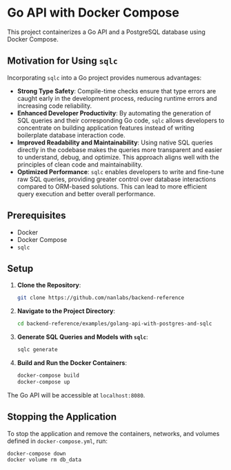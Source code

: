 # Go API with Docker Compose

This project containerizes a Go API and a PostgreSQL database using Docker Compose.

## Motivation for Using `sqlc`

Incorporating `sqlc` into a Go project provides numerous advantages:

- **Strong Type Safety**: Compile-time checks ensure that type errors are caught early in the development process, reducing runtime errors and increasing code reliability.
- **Enhanced Developer Productivity**: By automating the generation of SQL queries and their corresponding Go code, `sqlc` allows developers to concentrate on building application features instead of writing boilerplate database interaction code.
- **Improved Readability and Maintainability**: Using native SQL queries directly in the codebase makes the queries more transparent and easier to understand, debug, and optimize. This approach aligns well with the principles of clean code and maintainability.
- **Optimized Performance**: `sqlc` enables developers to write and fine-tune raw SQL queries, providing greater control over database interactions compared to ORM-based solutions. This can lead to more efficient query execution and better overall performance.

## Prerequisites

- Docker
- Docker Compose
- `sqlc`

## Setup

1. **Clone the Repository**:

    ```bash
    git clone https://github.com/nanlabs/backend-reference
    ```

2. **Navigate to the Project Directory**:

    ```bash
    cd backend-reference/examples/golang-api-with-postgres-and-sqlc
    ```

3. **Generate SQL Queries and Models with `sqlc`**:

    ```bash
    sqlc generate
    ```

4. **Build and Run the Docker Containers**:

    ```bash
    docker-compose build
    docker-compose up
    ```

The Go API will be accessible at `localhost:8080`.

## Stopping the Application

To stop the application and remove the containers, networks, and volumes defined in `docker-compose.yml`, run:

```bash
docker-compose down
docker volume rm db_data
```
